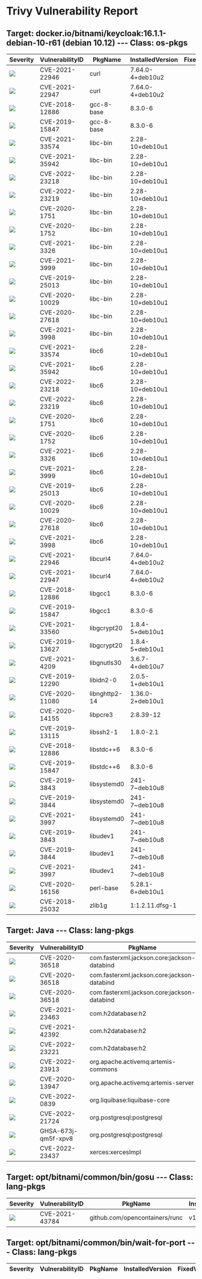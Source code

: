 # Trivy Vulnerability Report




## Target: docker.io/bitnami/keycloak:16.1.1-debian-10-r61 (debian 10.12) --- Class: os-pkgs
|Severity|VulnerabilityID|PkgName|InstalledVersion|FixedVersion|
|--------|---------------|-------|----------------|------------|
|![](https://img.shields.io/badge/-HIGH-orange)|CVE-2021-22946|curl|7.64.0-4+deb10u2||
|![](https://img.shields.io/badge/-MEDIUM-yellow)|CVE-2021-22947|curl|7.64.0-4+deb10u2||
|![](https://img.shields.io/badge/-HIGH-orange)|CVE-2018-12886|gcc-8-base|8.3.0-6||
|![](https://img.shields.io/badge/-HIGH-orange)|CVE-2019-15847|gcc-8-base|8.3.0-6||
|![](https://img.shields.io/badge/-CRITICAL-red)|CVE-2021-33574|libc-bin|2.28-10+deb10u1||
|![](https://img.shields.io/badge/-CRITICAL-red)|CVE-2021-35942|libc-bin|2.28-10+deb10u1||
|![](https://img.shields.io/badge/-CRITICAL-red)|CVE-2022-23218|libc-bin|2.28-10+deb10u1||
|![](https://img.shields.io/badge/-CRITICAL-red)|CVE-2022-23219|libc-bin|2.28-10+deb10u1||
|![](https://img.shields.io/badge/-HIGH-orange)|CVE-2020-1751|libc-bin|2.28-10+deb10u1||
|![](https://img.shields.io/badge/-HIGH-orange)|CVE-2020-1752|libc-bin|2.28-10+deb10u1||
|![](https://img.shields.io/badge/-HIGH-orange)|CVE-2021-3326|libc-bin|2.28-10+deb10u1||
|![](https://img.shields.io/badge/-HIGH-orange)|CVE-2021-3999|libc-bin|2.28-10+deb10u1||
|![](https://img.shields.io/badge/-MEDIUM-yellow)|CVE-2019-25013|libc-bin|2.28-10+deb10u1||
|![](https://img.shields.io/badge/-MEDIUM-yellow)|CVE-2020-10029|libc-bin|2.28-10+deb10u1||
|![](https://img.shields.io/badge/-MEDIUM-yellow)|CVE-2020-27618|libc-bin|2.28-10+deb10u1||
|![](https://img.shields.io/badge/-MEDIUM-yellow)|CVE-2021-3998|libc-bin|2.28-10+deb10u1||
|![](https://img.shields.io/badge/-CRITICAL-red)|CVE-2021-33574|libc6|2.28-10+deb10u1||
|![](https://img.shields.io/badge/-CRITICAL-red)|CVE-2021-35942|libc6|2.28-10+deb10u1||
|![](https://img.shields.io/badge/-CRITICAL-red)|CVE-2022-23218|libc6|2.28-10+deb10u1||
|![](https://img.shields.io/badge/-CRITICAL-red)|CVE-2022-23219|libc6|2.28-10+deb10u1||
|![](https://img.shields.io/badge/-HIGH-orange)|CVE-2020-1751|libc6|2.28-10+deb10u1||
|![](https://img.shields.io/badge/-HIGH-orange)|CVE-2020-1752|libc6|2.28-10+deb10u1||
|![](https://img.shields.io/badge/-HIGH-orange)|CVE-2021-3326|libc6|2.28-10+deb10u1||
|![](https://img.shields.io/badge/-HIGH-orange)|CVE-2021-3999|libc6|2.28-10+deb10u1||
|![](https://img.shields.io/badge/-MEDIUM-yellow)|CVE-2019-25013|libc6|2.28-10+deb10u1||
|![](https://img.shields.io/badge/-MEDIUM-yellow)|CVE-2020-10029|libc6|2.28-10+deb10u1||
|![](https://img.shields.io/badge/-MEDIUM-yellow)|CVE-2020-27618|libc6|2.28-10+deb10u1||
|![](https://img.shields.io/badge/-MEDIUM-yellow)|CVE-2021-3998|libc6|2.28-10+deb10u1||
|![](https://img.shields.io/badge/-HIGH-orange)|CVE-2021-22946|libcurl4|7.64.0-4+deb10u2||
|![](https://img.shields.io/badge/-MEDIUM-yellow)|CVE-2021-22947|libcurl4|7.64.0-4+deb10u2||
|![](https://img.shields.io/badge/-HIGH-orange)|CVE-2018-12886|libgcc1|8.3.0-6||
|![](https://img.shields.io/badge/-HIGH-orange)|CVE-2019-15847|libgcc1|8.3.0-6||
|![](https://img.shields.io/badge/-HIGH-orange)|CVE-2021-33560|libgcrypt20|1.8.4-5+deb10u1||
|![](https://img.shields.io/badge/-MEDIUM-yellow)|CVE-2019-13627|libgcrypt20|1.8.4-5+deb10u1||
|![](https://img.shields.io/badge/-MEDIUM-yellow)|CVE-2021-4209|libgnutls30|3.6.7-4+deb10u7||
|![](https://img.shields.io/badge/-HIGH-orange)|CVE-2019-12290|libidn2-0|2.0.5-1+deb10u1||
|![](https://img.shields.io/badge/-HIGH-orange)|CVE-2020-11080|libnghttp2-14|1.36.0-2+deb10u1||
|![](https://img.shields.io/badge/-MEDIUM-yellow)|CVE-2020-14155|libpcre3|2:8.39-12||
|![](https://img.shields.io/badge/-HIGH-orange)|CVE-2019-13115|libssh2-1|1.8.0-2.1||
|![](https://img.shields.io/badge/-HIGH-orange)|CVE-2018-12886|libstdc++6|8.3.0-6||
|![](https://img.shields.io/badge/-HIGH-orange)|CVE-2019-15847|libstdc++6|8.3.0-6||
|![](https://img.shields.io/badge/-HIGH-orange)|CVE-2019-3843|libsystemd0|241-7~deb10u8||
|![](https://img.shields.io/badge/-HIGH-orange)|CVE-2019-3844|libsystemd0|241-7~deb10u8||
|![](https://img.shields.io/badge/-MEDIUM-yellow)|CVE-2021-3997|libsystemd0|241-7~deb10u8||
|![](https://img.shields.io/badge/-HIGH-orange)|CVE-2019-3843|libudev1|241-7~deb10u8||
|![](https://img.shields.io/badge/-HIGH-orange)|CVE-2019-3844|libudev1|241-7~deb10u8||
|![](https://img.shields.io/badge/-MEDIUM-yellow)|CVE-2021-3997|libudev1|241-7~deb10u8||
|![](https://img.shields.io/badge/-HIGH-orange)|CVE-2020-16156|perl-base|5.28.1-6+deb10u1||
|![](https://img.shields.io/badge/-MEDIUM-yellow)|CVE-2018-25032|zlib1g|1:1.2.11.dfsg-1||

## Target: Java --- Class: lang-pkgs
|Severity|VulnerabilityID|PkgName|InstalledVersion|FixedVersion|
|--------|---------------|-------|----------------|------------|
|![](https://img.shields.io/badge/-HIGH-orange)|CVE-2020-36518|com.fasterxml.jackson.core:jackson-databind|2.11.4|2.13.2.1|
|![](https://img.shields.io/badge/-HIGH-orange)|CVE-2020-36518|com.fasterxml.jackson.core:jackson-databind|2.12.1|2.13.2.1|
|![](https://img.shields.io/badge/-HIGH-orange)|CVE-2020-36518|com.fasterxml.jackson.core:jackson-databind|2.12.3|2.13.2.1|
|![](https://img.shields.io/badge/-CRITICAL-red)|CVE-2021-23463|com.h2database:h2|1.4.197|2.0.202|
|![](https://img.shields.io/badge/-CRITICAL-red)|CVE-2021-42392|com.h2database:h2|1.4.197|2.0.206|
|![](https://img.shields.io/badge/-CRITICAL-red)|CVE-2022-23221|com.h2database:h2|1.4.197|2.1.210|
|![](https://img.shields.io/badge/-HIGH-orange)|CVE-2022-23913|org.apache.activemq:artemis-commons|2.19.0|2.19.1|
|![](https://img.shields.io/badge/-MEDIUM-yellow)|CVE-2020-13947|org.apache.activemq:artemis-server|2.19.0||
|![](https://img.shields.io/badge/-CRITICAL-red)|CVE-2022-0839|org.liquibase:liquibase-core|3.5.5|4.8.0|
|![](https://img.shields.io/badge/-CRITICAL-red)|CVE-2022-21724|org.postgresql:postgresql|42.2.14|42.2.25, 42.3.2|
|![](https://img.shields.io/badge/-MEDIUM-yellow)|GHSA-673j-qm5f-xpv8|org.postgresql:postgresql|42.2.14|42.3.3|
|![](https://img.shields.io/badge/-MEDIUM-yellow)|CVE-2022-23437|xerces:xercesImpl|2.12.0.SP03|2.12.2|

## Target: opt/bitnami/common/bin/gosu --- Class: lang-pkgs
|Severity|VulnerabilityID|PkgName|InstalledVersion|FixedVersion|
|--------|---------------|-------|----------------|------------|
|![](https://img.shields.io/badge/-MEDIUM-yellow)|CVE-2021-43784|github.com/opencontainers/runc|v1.0.1|v1.0.3|

## Target: opt/bitnami/common/bin/wait-for-port --- Class: lang-pkgs
|Severity|VulnerabilityID|PkgName|InstalledVersion|FixedVersion|
|--------|---------------|-------|----------------|------------|
